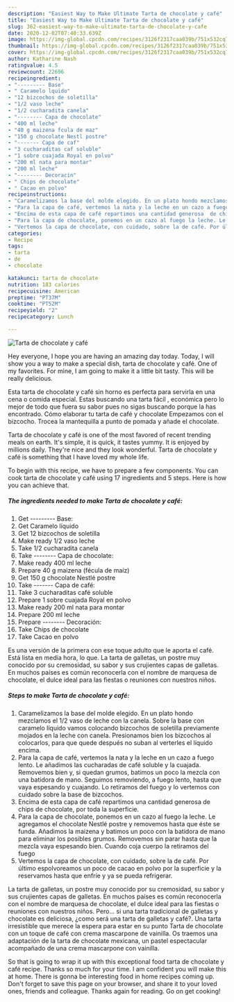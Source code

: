 ```yaml
---
description: "Easiest Way to Make Ultimate Tarta de chocolate y café"
title: "Easiest Way to Make Ultimate Tarta de chocolate y café"
slug: 362-easiest-way-to-make-ultimate-tarta-de-chocolate-y-cafe
date: 2020-12-02T07:40:33.639Z
image: https://img-global.cpcdn.com/recipes/3126f2317caa039b/751x532cq70/tarta-de-chocolate-y-cafe-foto-principal.jpg
thumbnail: https://img-global.cpcdn.com/recipes/3126f2317caa039b/751x532cq70/tarta-de-chocolate-y-cafe-foto-principal.jpg
cover: https://img-global.cpcdn.com/recipes/3126f2317caa039b/751x532cq70/tarta-de-chocolate-y-cafe-foto-principal.jpg
author: Katharine Nash
ratingvalue: 4.5
reviewcount: 22696
recipeingredient:
- "--------- Base"
- " Caramelo lquido"
- "12 bizcochos de soletilla"
- "1/2 vaso leche"
- "1/2 cucharadita canela"
- "-------- Capa de chocolate"
- "400 ml leche"
- "40 g maizena fcula de maz"
- "150 g chocolate Nestl postre"
- "------- Capa de caf"
- "3 cucharaditas caf soluble"
- "1 sobre cuajada Royal en polvo"
- "200 ml nata para montar"
- "200 ml leche"
- "-------- Decoracin"
- " Chips de chocolate"
- " Cacao en polvo"
recipeinstructions:
- "Caramelizamos la base del molde elegido. En un plato hondo mezclamos el 1/2 vaso de leche con la canela. Sobre la base con caramelo líquido vamos colocando bizcochos de soletilla previamente mojados en la leche con canela. Presionamos bien los bizcochos al colocarlos, para que quede después no suban al verterles el líquido encima."
- "Para la capa de café, vertemos la nata y la leche en un cazo a fuego lento. Le añadimos las cucharadas de café soluble y la cuajada. Removemos bien y, si quedan grumos, batimos un poco la mezcla con una batidora de mano. Seguimos removiendo, a fuego lento, hasta que vaya espesando y cuajando. Lo  retiramos del fuego y lo vertemos con cuidado sobre la base de bizcochos."
- "Encima de esta capa de café repartimos una cantidad generosa  de chips de chocolate, por toda la superficie."
- "Para la capa de chocolate, ponemos en un cazo al fuego la leche. Le agregamos el chocolate Nestlé postre y removemos hasta que éste se funda. Añadimos la maizena y batimos un poco con la batidora de mano para eliminar los posibles grumos. Removemos sin parar hasta que la mezcla vaya espesando bien. Cuando coja cuerpo la retiramos del fuego"
- "Vertemos la capa de chocolate, con cuidado, sobre la de café. Por último espolvoreamos un poco de cacao en polvo por la superficie y la reservamos hasta que enfríe y ya se pueda refrigerar."
categories:
- Recipe
tags:
- tarta
- de
- chocolate

katakunci: tarta de chocolate 
nutrition: 183 calories
recipecuisine: American
preptime: "PT37M"
cooktime: "PT52M"
recipeyield: "2"
recipecategory: Lunch

---
```



![Tarta de chocolate y café](https://img-global.cpcdn.com/recipes/3126f2317caa039b/751x532cq70/tarta-de-chocolate-y-cafe-foto-principal.jpg)

Hey everyone, I hope you are having an amazing day today. Today, I will show you a way to make a special dish, tarta de chocolate y café. One of my favorites. For mine, I am going to make it a little bit tasty. This will be really delicious.

Esta tarta de chocolate y café sin horno es perfecta para servirla en una cena o comida especial. Estas buscando una tarta fácil , económica pero lo mejor de todo que fuera su sabor pues no sigas buscando porque la has encontrado. Cómo elaborar tu tarta de café y chocolate Empezamos con el bizcocho. Trocea la mantequilla a punto de pomada y añade el chocolate.

Tarta de chocolate y café is one of the most favored of recent trending meals on earth. It's simple, it is quick, it tastes yummy. It is enjoyed by millions daily. They're nice and they look wonderful. Tarta de chocolate y café is something that I have loved my whole life.


To begin with this recipe, we have to prepare a few components. You can cook tarta de chocolate y café using 17 ingredients and 5 steps. Here is how you can achieve that.

<!--inarticleads1-->

##### The ingredients needed to make Tarta de chocolate y café:

1. Get --------- Base:
1. Get  Caramelo líquido
1. Get 12 bizcochos de soletilla
1. Make ready 1/2 vaso leche
1. Take 1/2 cucharadita canela
1. Take -------- Capa de chocolate:
1. Make ready 400 ml leche
1. Prepare 40 g maizena (fécula de maíz)
1. Get 150 g chocolate Nestlé postre
1. Take ------- Capa de café:
1. Take 3 cucharaditas café soluble
1. Prepare 1 sobre cuajada Royal en polvo
1. Make ready 200 ml nata para montar
1. Prepare 200 ml leche
1. Prepare -------- Decoración:
1. Take  Chips de chocolate
1. Take  Cacao en polvo


Es una versión de la primera con ese toque adulto que le aporta el café. Está lista en media hora, lo que. La tarta de galletas, un postre muy conocido por su cremosidad, su sabor y sus crujientes capas de galletas. En muchos países es común reconocerla con el nombre de marquesa de chocolate, el dulce ideal para las fiestas o reuniones con nuestros niños. 

<!--inarticleads2-->

##### Steps to make Tarta de chocolate y café:

1. Caramelizamos la base del molde elegido. En un plato hondo mezclamos el 1/2 vaso de leche con la canela. Sobre la base con caramelo líquido vamos colocando bizcochos de soletilla previamente mojados en la leche con canela. Presionamos bien los bizcochos al colocarlos, para que quede después no suban al verterles el líquido encima.
1. Para la capa de café, vertemos la nata y la leche en un cazo a fuego lento. Le añadimos las cucharadas de café soluble y la cuajada. Removemos bien y, si quedan grumos, batimos un poco la mezcla con una batidora de mano. Seguimos removiendo, a fuego lento, hasta que vaya espesando y cuajando. Lo  retiramos del fuego y lo vertemos con cuidado sobre la base de bizcochos.
1. Encima de esta capa de café repartimos una cantidad generosa  de chips de chocolate, por toda la superficie.
1. Para la capa de chocolate, ponemos en un cazo al fuego la leche. Le agregamos el chocolate Nestlé postre y removemos hasta que éste se funda. Añadimos la maizena y batimos un poco con la batidora de mano para eliminar los posibles grumos. Removemos sin parar hasta que la mezcla vaya espesando bien. Cuando coja cuerpo la retiramos del fuego
1. Vertemos la capa de chocolate, con cuidado, sobre la de café. Por último espolvoreamos un poco de cacao en polvo por la superficie y la reservamos hasta que enfríe y ya se pueda refrigerar.


La tarta de galletas, un postre muy conocido por su cremosidad, su sabor y sus crujientes capas de galletas. En muchos países es común reconocerla con el nombre de marquesa de chocolate, el dulce ideal para las fiestas o reuniones con nuestros niños. Pero… si una tarta tradicional de galletas y chocolate es deliciosa, ¿como será una tarta de galletas y café?. Una tarta irresistible que merece la espera para estar en su punto Tarta de chocolate con un toque de café con crema mascarpone de vainilla. Os traemos una adaptación de la tarta de chocolate mexicana, un pastel espectacular acompañado de una crema mascarpone con vainilla. 

So that is going to wrap it up with this exceptional food tarta de chocolate y café recipe. Thanks so much for your time. I am confident you will make this at home. There is gonna be interesting food in home recipes coming up. Don't forget to save this page on your browser, and share it to your loved ones, friends and colleague. Thanks again for reading. Go on get cooking!
